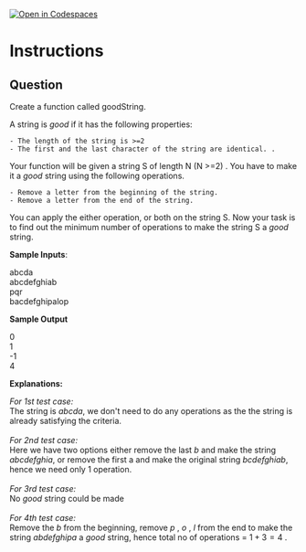 [![Open in Codespaces](https://classroom.github.com/assets/launch-codespace-2972f46106e565e64193e422d61a12cf1da4916b45550586e14ef0a7c637dd04.svg)](https://classroom.github.com/open-in-codespaces?assignment_repo_id=18466575)
# Instructions  

  ## Question
Create a function called goodString.

A string is _good_ if it has the following properties:

    - The length of the string is >=2
    - The first and the last character of the string are identical. .

Your function will be given a string S of length N (N >=2) . You have to make it a _good_ string using the following operations. 

    - Remove a letter from the beginning of the string.
    - Remove a letter from the end of the string.

You can apply the either operation, or both on the string S. Now your task is to find out the minimum number of operations to make the string S a _good_ string.

**Sample Inputs**:

  abcda</br>
  abcdefghiab</br>
  pqr</br>
  bacdefghipalop</br>

**Sample Output**

0</br>
1</br>
-1</br>
4</br>

**Explanations:**

_For 1st test case:_</br>
The string is _abcda_, we don't need to do any operations as the the string is already satisfying the criteria.</br></br>
_For 2nd test case:_</br>
Here we have two options either remove the last _b_ and make the string _abcdefghia_, or remove the first a and make the original string _bcdefghiab_, hence we need only 1 operation.</br></br>
_For 3rd test case:_</br>
No _good_ string could be made</br></br>
_For 4th test case:_</br>
Remove the _b_ from the beginning, remove _p_ , _o_ , _l_ from the end to make the string _abdefghipa_ a _good_ string, hence total no of operations = $1 + 3 = 4$ . 